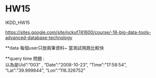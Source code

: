 # HW15
IKDD_HW15

https://sites.google.com/site/nckuf741600/course/-18-big-data-tools-advanced-database-technology

**data 每個user只放兩筆資料~ 當測試用跑比較快

**query time 問題 :  
  以為是Uid”:”003” ,
	“Date”:”2008-10-23”,
	“Time”:”17:58:54”,
	“Lat”:”39.999844”,
	“Lon”:”116.326752”



